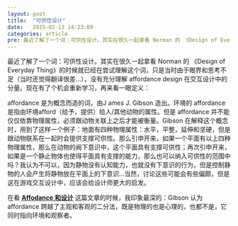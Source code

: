 ```yaml
---
layout: post
title:  "可供性设计"
date:   2015-02-13 14:23:09
categories: article
pre: 最近了解了一个词：可供性设计。其实在很久一起拿看 Norman 的 《Design of Everyday Thing》的时候就已经在尝试理解这个词，只是当时由于眼界和思考不足（当时还觉得翻译很差...），没有充分理解 affordance design 在交互设计中的分量。现在有了个机会重新学习，再来看一眼定义：
---
```


最近了解了一个词：可供性设计。其实在很久一起拿看 Norman 的 《Design of Everyday Thing》的时候就已经在尝试理解这个词，只是当时由于眼界和思考不足（当时还觉得翻译很差...），没有充分理解 affordance design 在交互设计中的分量。现在有了个机会重新学习，再来看一眼定义：

affordance 是为概念而造的词，由J ames J. Gibson 造出。环境的 affordance 是指由环境afford（给予，提供）给人/其他动物的属性。但是 affordance 并不能仅仅依靠物理属性，必须跟动物关联上之后才能被衡量。Gibson 在解释这个概念时，用到了这样一个例子：地面有四种物理属性：水平，平整，延伸和坚硬，但是跟动物联系在一起时会提供支撑可供性。那么引申开来，如果一个平面有以上四种物理属性，那么在动物的阙下意识中，这个平面具有支撑可供性；再次引申开来，如果是一个静止物体也使得平面具有支撑的能力，那么也可以纳入可供性的范围中吗？我认为不可以，因为静物没有认知能力，也就没有下意识的行为，但是控制静物的人会产生将静物放在平面上的下意识...当然，讨论这些可能会有些偏颇，但是这在游戏交互设计中，应该会给设计师更大的启发。

在看 [**Affodance 和设计**](http://www.hi-id.com/?p=2732) 这篇文章的时候，我印象最深的：Gibson 认为 affordance 跨越了主观和客观的二分法，既是物理的也是心理的，也都不是，它同时指向环境和观察者。